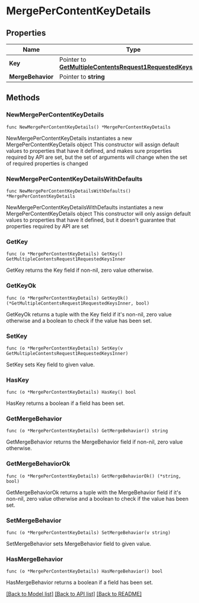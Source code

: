 # MergePerContentKeyDetails

## Properties

Name | Type | Description | Notes
------------ | ------------- | ------------- | -------------
**Key** | Pointer to [**GetMultipleContentsRequest1RequestedKeysInner**](GetMultipleContentsRequest1RequestedKeysInner.md) |  | [optional] 
**MergeBehavior** | Pointer to **string** |  | [optional] 

## Methods

### NewMergePerContentKeyDetails

`func NewMergePerContentKeyDetails() *MergePerContentKeyDetails`

NewMergePerContentKeyDetails instantiates a new MergePerContentKeyDetails object
This constructor will assign default values to properties that have it defined,
and makes sure properties required by API are set, but the set of arguments
will change when the set of required properties is changed

### NewMergePerContentKeyDetailsWithDefaults

`func NewMergePerContentKeyDetailsWithDefaults() *MergePerContentKeyDetails`

NewMergePerContentKeyDetailsWithDefaults instantiates a new MergePerContentKeyDetails object
This constructor will only assign default values to properties that have it defined,
but it doesn't guarantee that properties required by API are set

### GetKey

`func (o *MergePerContentKeyDetails) GetKey() GetMultipleContentsRequest1RequestedKeysInner`

GetKey returns the Key field if non-nil, zero value otherwise.

### GetKeyOk

`func (o *MergePerContentKeyDetails) GetKeyOk() (*GetMultipleContentsRequest1RequestedKeysInner, bool)`

GetKeyOk returns a tuple with the Key field if it's non-nil, zero value otherwise
and a boolean to check if the value has been set.

### SetKey

`func (o *MergePerContentKeyDetails) SetKey(v GetMultipleContentsRequest1RequestedKeysInner)`

SetKey sets Key field to given value.

### HasKey

`func (o *MergePerContentKeyDetails) HasKey() bool`

HasKey returns a boolean if a field has been set.

### GetMergeBehavior

`func (o *MergePerContentKeyDetails) GetMergeBehavior() string`

GetMergeBehavior returns the MergeBehavior field if non-nil, zero value otherwise.

### GetMergeBehaviorOk

`func (o *MergePerContentKeyDetails) GetMergeBehaviorOk() (*string, bool)`

GetMergeBehaviorOk returns a tuple with the MergeBehavior field if it's non-nil, zero value otherwise
and a boolean to check if the value has been set.

### SetMergeBehavior

`func (o *MergePerContentKeyDetails) SetMergeBehavior(v string)`

SetMergeBehavior sets MergeBehavior field to given value.

### HasMergeBehavior

`func (o *MergePerContentKeyDetails) HasMergeBehavior() bool`

HasMergeBehavior returns a boolean if a field has been set.


[[Back to Model list]](../README.md#documentation-for-models) [[Back to API list]](../README.md#documentation-for-api-endpoints) [[Back to README]](../README.md)


